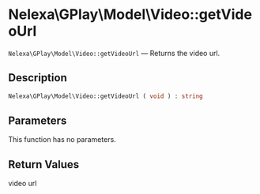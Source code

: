 # Nelexa\GPlay\Model\Video::getVideoUrl
`Nelexa\GPlay\Model\Video::getVideoUrl` — Returns the video url.

## Description
```php
Nelexa\GPlay\Model\Video::getVideoUrl ( void ) : string
```

## Parameters
This function has no parameters.

## Return Values
video url

